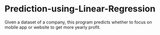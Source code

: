 # Prediction-using-Linear-Regression
Given a dataset of a company, this program predicts whether to focus on mobile app or website to get more yearly profit.
